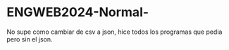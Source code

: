 # ENGWEB2024-Normal-
No supe como cambiar de csv a json, hice todos los programas que pedia pero sin el json.
